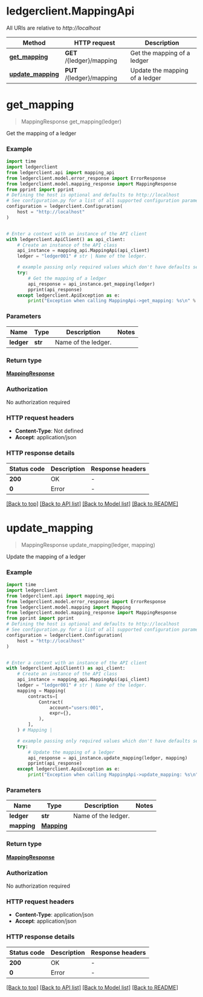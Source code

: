 # ledgerclient.MappingApi

All URIs are relative to *http://localhost*

Method | HTTP request | Description
------------- | ------------- | -------------
[**get_mapping**](MappingApi.md#get_mapping) | **GET** /{ledger}/mapping | Get the mapping of a ledger
[**update_mapping**](MappingApi.md#update_mapping) | **PUT** /{ledger}/mapping | Update the mapping of a ledger


# **get_mapping**
> MappingResponse get_mapping(ledger)

Get the mapping of a ledger

### Example


```python
import time
import ledgerclient
from ledgerclient.api import mapping_api
from ledgerclient.model.error_response import ErrorResponse
from ledgerclient.model.mapping_response import MappingResponse
from pprint import pprint
# Defining the host is optional and defaults to http://localhost
# See configuration.py for a list of all supported configuration parameters.
configuration = ledgerclient.Configuration(
    host = "http://localhost"
)


# Enter a context with an instance of the API client
with ledgerclient.ApiClient() as api_client:
    # Create an instance of the API class
    api_instance = mapping_api.MappingApi(api_client)
    ledger = "ledger001" # str | Name of the ledger.

    # example passing only required values which don't have defaults set
    try:
        # Get the mapping of a ledger
        api_response = api_instance.get_mapping(ledger)
        pprint(api_response)
    except ledgerclient.ApiException as e:
        print("Exception when calling MappingApi->get_mapping: %s\n" % e)
```


### Parameters

Name | Type | Description  | Notes
------------- | ------------- | ------------- | -------------
 **ledger** | **str**| Name of the ledger. |

### Return type

[**MappingResponse**](MappingResponse.md)

### Authorization

No authorization required

### HTTP request headers

 - **Content-Type**: Not defined
 - **Accept**: application/json


### HTTP response details

| Status code | Description | Response headers |
|-------------|-------------|------------------|
**200** | OK |  -  |
**0** | Error |  -  |

[[Back to top]](#) [[Back to API list]](../README.md#documentation-for-api-endpoints) [[Back to Model list]](../README.md#documentation-for-models) [[Back to README]](../README.md)

# **update_mapping**
> MappingResponse update_mapping(ledger, mapping)

Update the mapping of a ledger

### Example


```python
import time
import ledgerclient
from ledgerclient.api import mapping_api
from ledgerclient.model.error_response import ErrorResponse
from ledgerclient.model.mapping import Mapping
from ledgerclient.model.mapping_response import MappingResponse
from pprint import pprint
# Defining the host is optional and defaults to http://localhost
# See configuration.py for a list of all supported configuration parameters.
configuration = ledgerclient.Configuration(
    host = "http://localhost"
)


# Enter a context with an instance of the API client
with ledgerclient.ApiClient() as api_client:
    # Create an instance of the API class
    api_instance = mapping_api.MappingApi(api_client)
    ledger = "ledger001" # str | Name of the ledger.
    mapping = Mapping(
        contracts=[
            Contract(
                account="users:001",
                expr={},
            ),
        ],
    ) # Mapping | 

    # example passing only required values which don't have defaults set
    try:
        # Update the mapping of a ledger
        api_response = api_instance.update_mapping(ledger, mapping)
        pprint(api_response)
    except ledgerclient.ApiException as e:
        print("Exception when calling MappingApi->update_mapping: %s\n" % e)
```


### Parameters

Name | Type | Description  | Notes
------------- | ------------- | ------------- | -------------
 **ledger** | **str**| Name of the ledger. |
 **mapping** | [**Mapping**](Mapping.md)|  |

### Return type

[**MappingResponse**](MappingResponse.md)

### Authorization

No authorization required

### HTTP request headers

 - **Content-Type**: application/json
 - **Accept**: application/json


### HTTP response details

| Status code | Description | Response headers |
|-------------|-------------|------------------|
**200** | OK |  -  |
**0** | Error |  -  |

[[Back to top]](#) [[Back to API list]](../README.md#documentation-for-api-endpoints) [[Back to Model list]](../README.md#documentation-for-models) [[Back to README]](../README.md)

